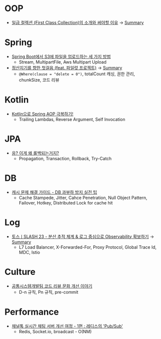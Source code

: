 # OOP

- [일급 컬렉션 (First Class Collection)의 소개와 써야할 이유](https://jojoldu.tistory.com/412) → [Summary][2]

# Spring

- [Spring Boot에서 S3에 파일을 업로드하는 세 가지 방법](https://techblog.woowahan.com/11392)
  - Stream, MultipartFile, Aws Multipart Upload
- [정산지기를 향한 첫걸음 (feat. 파일럿 프로젝트)](https://techblog.woowahan.com/2668/) → [Summary][1]
  - `@Where(clause = "delete = 0")`, totalCount 캐싱, 권한 관리, chunkSize, 코드 리뷰

# Kotlin

- [Kotlin으로 Spring AOP 극복하기!](https://tech.kakaopay.com/post/overcome-spring-aop-with-kotlin/)
  - Trailing Lambdas, Reverse Argument, Self Invocation

# JPA

- [응? 이게 왜 롤백되는거지?](https://techblog.woowahan.com/2606/)
  - Propagation, Transaction, Rollback, Try-Catch
 
# DB

- [캐시 문제 해결 가이드 - DB 과부하 방지 실전 팁](https://toss.tech/article/cache-traffic-tip)
  - Cache Stampede, Jitter, Cahce Penetration, Null Object Pattern, Failover, Hotkey, Distributed Lock for cache hit

# Log

- [토스ㅣSLASH 23 - 분산 추적 체계 & 로그 중심으로 Observability 확보하기](https://youtu.be/Ifz0LsfAG94?feature=shared) → [Summary][3]
  - L7 Load Balancer, X-Forwarded-For, Proxy Protocol, Global Trace Id, MDC, Istio

# Culture

- [공통시스템개발팀 코드 리뷰 문화 개선 이야기](https://techblog.woowahan.com/7152/)
  - D-n 규칙, Pn 규칙, pre-commit

# Performance

- [채널톡 실시간 채팅 서버 개선 여정 - 1편 : 레디스의 'Pub/Sub'](https://channel.io/ko/blog/real-time-chat-server-1-redis-pub-sub)
  - Redis, Socket.io, broadcast - O(NM)

[1]: ./summary/1.md
[2]: ./summary/2.md
[3]: ./summary/3.md
